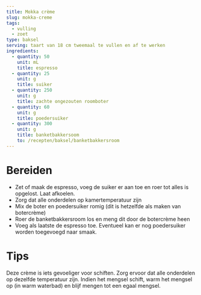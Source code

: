 ```yaml
---
title: Mokka crème
slug: mokka-creme
tags:
  - vulling
  - zoet
type: baksel
serving: taart van 18 cm tweemaal te vullen en af te werken
ingredients:
  - quantity: 50
    unit: mL
    title: espresso
  - quantity: 25
    unit: g
    title: suiker
  - quantity: 250
    unit: g
    title: zachte ongezouten roomboter
  - quantity: 60
    unit: g
    title: poedersuiker
  - quantity: 300
    unit: g
    title: banketbakkersoom
    to: /recepten/baksel/banketbakkersroom
---
```


# Bereiden

- Zet of maak de espresso, voeg de suiker er aan toe en roer tot alles is opgelost. Laat afkoelen.
- Zorg dat alle onderdelen op kamertemperatuur zijn
- Mix de boter en poedersuiker romig (dit is hetzelfde als maken van botercrème)
- Roer de banketbakkersroom los en meng dit door de botercrème heen
- Voeg als laatste de espresso toe. Eventueel kan er nog poedersuiker worden toegevoegd naar smaak.

# Tips

Deze crème is iets gevoeliger voor schiften. Zorg ervoor dat alle onderdelen op dezelfde temperatuur zijn. Indien het mengsel schift, warm het mengsel op (in warm waterbad) en blijf mengen tot een egaal mengsel.
